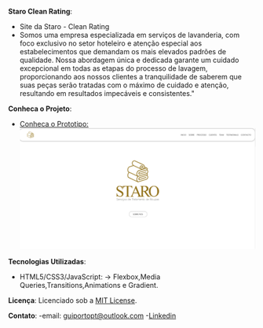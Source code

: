 **Staro Clean Rating**: 
   - Site da Staro - Clean Rating
   - Somos uma empresa especializada em serviços de lavanderia, com foco exclusivo no setor hoteleiro e atenção especial aos estabelecimentos que demandam os mais elevados padrões de qualidade. Nossa abordagem única e dedicada garante um cuidado excepcional em todas as etapas do processo de lavagem, proporcionando aos nossos clientes a tranquilidade de saberem que suas peças serão tratadas com o máximo de cuidado e atenção, resultando em resultados impecáveis e consistentes."

**Conheca o Projeto**:
   - [Conheca o Prototipo:](https://friendly-dusk-43e25e.netlify.app/)
    ![home e menu](./home.png)

**Tecnologias Utilizadas**:
   - HTML5/CSS3/JavaScript:
    -> Flexbox,Media Queries,Transitions,Animations e Gradient.

**Licença**:
Licenciado sob a [MIT License](./LICENSE.md).

**Contato**:
   -email: guiportopt@outlook.com
   -[Linkedin](https://www.linkedin.com/in/gbharbor)